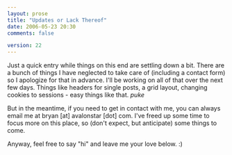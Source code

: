 ```yaml
---
layout: prose
title: "Updates or Lack Thereof"
date: 2006-05-23 20:30
comments: false

version: 22
---
```


Just a quick entry while things on this end are settling down a bit. There are a bunch of things I have neglected to take care of (including a contact form) so I apologize for that in advance. I'll be working on all of that over the next few days. Things like headers for single posts, a grid layout, changing cookies to sessions - easy things like that. *puke*

But in the meantime, if you need to get in contact with me, you can always email me at bryan [at] avalonstar [dot] com. I've freed up some time to focus more on this place, so (don't expect, but anticipate) some things to come.

Anyway, feel free to say "hi" and leave me your love below. :)
